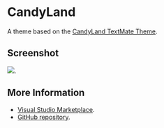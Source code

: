# CandyLand

A theme based on the [CandyLand TextMate Theme](http://colorsublime.com/theme/CandyLand).


## Screenshot
![](https://raw.githubusercontent.com/gerane/VSCodeThemes/master/gerane.Theme-CandyLand/screenshot.png).


## More Information
* [Visual Studio Marketplace](https://marketplace.visualstudio.com/items/gerane.Theme-CandyLand).
* [GitHub repository](https://github.com/gerane/VSCodeThemes).

